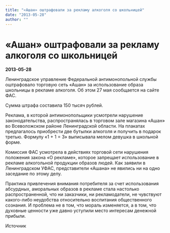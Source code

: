 ```yaml
---
title: "«Ашан» оштрафовали за рекламу алкоголя со школьницей"
date: "2013-05-28"
author: ""
---
```


# «Ашан» оштрафовали за рекламу алкоголя со школьницей

**2013-05-28** 

Ленинградское управление Федеральной антимонопольной службы оштрафовало торговую сеть «Ашан» за использование образа школьницы в рекламе алкоголя. Об этом 27 мая сообщается на сайте ФАС.



Сумма штрафа составила 150 тысяч рублей.



Реклама, в которой антимонопольщики усмотрели нарушение законодательства, распространялась в торговом зале магазина «Ашан» во Всеволожском районе Ленинградской области. На плакатах предлагалось приобрести две бутылки алкоголя и получить в подарок третью. Формулу «1 + 1 = 3» выписывала мелом девушка в школьной форме.



Комиссия ФАС усмотрела в действиях торговой сети нарушения положения закона «О рекламе», которое запрещает использование в рекламе алкогольной продукции образов людей. Как заявили в Ленинградском УФАС, представители «Ашана» не явились ни на одно заседание по этому делу.

Практика привлечения внимания потребителя за счет использования абсурдных, аморальных образов в рекламе стала настолько распространенной, что ни заказчики, ни рекламодатели, не чувствуют какого-либо неудобства относительно воспитания общественного сознания. И проблема не в том, что мораль изменяется, а в том, что духовные ценности уже давно уступили место интересам денежной прибыли.

Источник